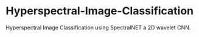# Hyperspectral-Image-Classification
Hyperspectral Image Classification using SpectralNET a 2D wavelet CNN.
